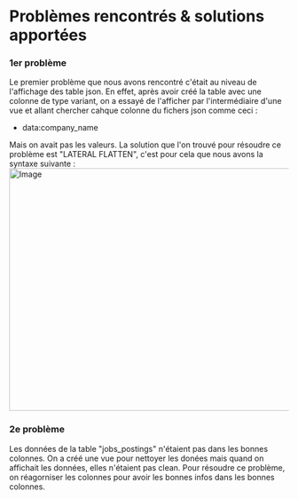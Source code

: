 # Problèmes rencontrés & solutions apportées

### 1er problème

Le premier problème que nous avons rencontré c'était au niveau de l'affichage des table json. En effet, après avoir créé la table avec une colonne de type variant, on a essayé de l'afficher par l'intermédiaire d'une vue et allant chercher cahque colonne du fichers json comme ceci :

- data:company_name

Mais on avait pas les valeurs. La solution que l'on trouvé pour résoudre ce problème est "LATERAL
FLATTEN", c'est pour cela que nous avons la syntaxe suivante :
<img width="1022" height="437" alt="Image" src="https://github.com/user-attachments/assets/bdaa6ee3-98c4-42df-875e-8848b824fa6f" />

### 2e problème

Les données de la table "jobs_postings" n'étaient pas dans les bonnes colonnes. On a créé une vue pour nettoyer les donées mais quand on affichait les données, elles n'étaient pas clean. Pour résoudre ce problème, on réagorniser les colonnes pour avoir les bonnes infos dans les bonnes colonnes.

